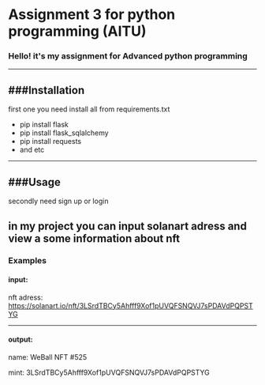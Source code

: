 # Assignment 3 for python programming (AITU)
 
### Hello! it's my assignment for Advanced python programming

---
###Installation
---
first one you need install all from requirements.txt
* pip install flask 
* pip install flask_sqlalchemy
* pip install requests 
* and etc
---
###Usage
---
secondly need sign up or login

in my project you can input solanart adress
and view a some information about nft 
---
### Examples
#### input:

nft adress: https://solanart.io/nft/3LSrdTBCy5Ahfff9Xof1pUVQFSNQVJ7sPDAVdPQPSTYG

---

#### output:


name: WeBall NFT #525

mint: 3LSrdTBCy5Ahfff9Xof1pUVQFSNQVJ7sPDAVdPQPSTYG
